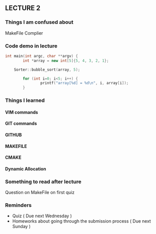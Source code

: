 ## LECTURE 2 

### Things I am confused about 
MakeFile 
Complier 


### Code demo in lecture
```C++
int main(int argc, char **argv) {
        int *array = new int[5]{5, 4, 3, 2, 1};

    Sorter::bubble_sort(array, 5);

        for (int i=0; i<5; i++) {
                printf("array[%d] = %d\n", i, array[i]);
        }


```

### Things I learned 

#### VIM commands

#### GIT commands

#### GITHUB

#### MAKEFILE

#### CMAKE

#### Dynamic Allocation



### Something to read after lecture
Question on MakeFile on first quiz 

### Reminders
- Quiz ( Due next Wednesday )
- Homeworks about going through the submission process ( Due next Sunday )

